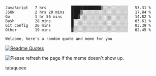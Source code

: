 <!--START_SECTION:waka-->

```text
JavaScript   7 hrs           █████████████▒░░░░░░░░░░░   53.31 %
JSON         2 hrs 20 mins   ████▒░░░░░░░░░░░░░░░░░░░░   17.84 %
Go           1 hr 56 mins    ███▓░░░░░░░░░░░░░░░░░░░░░   14.82 %
Bash         28 mins         █░░░░░░░░░░░░░░░░░░░░░░░░   03.61 %
Git Config   26 mins         █░░░░░░░░░░░░░░░░░░░░░░░░   03.39 %
Other        19 mins         ▓░░░░░░░░░░░░░░░░░░░░░░░░   02.45 %
```

<!--END_SECTION:waka-->

`Welcome, here's a random quote and meme for you`

[![Readme Quotes](https://quotes-github-readme.vercel.app/api?type=horizontal&theme=catppuccin)](https://github.com/piyushsuthar/github-readme-quotes)

<img src='https://user-images.githubusercontent.com/88014435/172651369-4de96835-d6c3-4804-9d49-780e5b4ff258.png' title="Meme" alt="Please refresh the page if the meme doesn't show up.">

tataqueee

